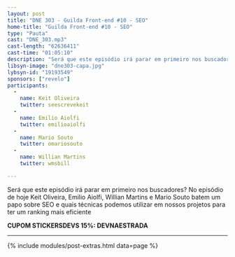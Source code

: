 ```yaml
---
layout: post
title: "DNE 303 - Guilda Front-end #10 - SEO"
home-title: "Guilda Front-end #10 - SEO"
type: "Pauta"
cast: "DNE_303.mp3"
cast-length: "62636411"
cast-time: "01:05:10"
description: "Será que este episódio irá parar em primeiro nos buscadores? No episódio de hoje Keit Oliveira, Emilio Aiolfi, Willian Martins e Mario Souto batem um papo sobre SEO e quais técnicas podemos utilizar em nossos projetos para ter um ranking mais eficiente"
libsyn-image: "dne303-capa.jpg"
lybsyn-id: "19193549"
sponsors: ["revelo"]
participants:
  -
    name: Keit Oliveira
    twitter: seescrevekeit
  -
    name: Emilio Aiolfi
    twitter: emilioaiolfi
  -
    name: Mario Souto
    twitter: omariosouto
  -
    name: Willian Martins
    twitter: wmsbill

---
```


Será que este episódio irá parar em primeiro nos buscadores? No episódio de hoje Keit Oliveira, Emilio Aiolfi, Willian Martins e Mario Souto batem um papo sobre SEO e quais técnicas podemos utilizar em nossos projetos para ter um ranking mais eficiente

<strong>CUPOM STICKERSDEVS 15%: DEVNAESTRADA</strong>

---

{% include modules/post-extras.html data=page %}
